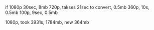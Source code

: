 if 1080p 30sec, 8mb
720p, takses 21sec to convert, 0.5mb
360p, 10s, 0.5mb
100p, 9sec, 0.5mb

1080p, took 3931s, 1784mb, new 364mb
